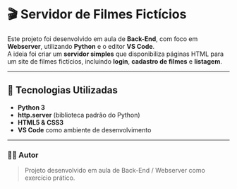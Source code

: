 # 🎬 Servidor de Filmes Fictícios

Este projeto foi desenvolvido em aula de **Back-End**, com foco em **Webserver**, utilizando **Python** e o editor **VS Code**.  
A ideia foi criar um **servidor simples** que disponibiliza páginas HTML para um site de filmes fictícios, incluindo **login**, **cadastro de filmes** e **listagem**.

---

## 🚀 Tecnologias Utilizadas
- **Python 3**
- **http.server** (biblioteca padrão do Python)
- **HTML5 & CSS3**
- **VS Code** como ambiente de desenvolvimento

---
### 👩‍💻 Autor

> Projeto desenvolvido em aula de Back-End / Webserver como exercício prático.
